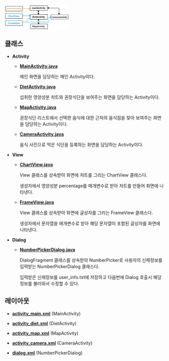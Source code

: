 <img src="./images/class_hierarchy.png" width="40%" align="center">

## 클래스

+ **Activity**

  + [**MainActivity.java**](https://github.com/20170375/Android20/blob/main/YourDiet/app/src/main/java/com/cookandroid/yourdiet/MainActivity.java)
  
    메인 화면을 담당하는 메인 Activity이다.
      
  + [**DietActivity.java**](https://github.com/20170375/Android20/blob/main/YourDiet/app/src/main/java/com/cookandroid/yourdiet/DietActivity.java)

    섭취한 영양성분 차트와 권장식단을 보여주는 화면을 담당하는 Activity이다.
  
  + [**MapActivity.java**](https://github.com/20170375/Android20/blob/main/YourDiet/app/src/main/java/com/cookandroid/yourdiet/MapActivity.java)
  
    권장식단 리스트에서 선택한 음식에 대한 근처의 음식점을 찾아 보여주는 화면을 담당하는 Activity이다.

  + [**CameraActivity.java**](https://github.com/20170375/Android20/blob/main/YourDiet/app/src/main/java/com/cookandroid/yourdiet/CameraActivity.java)
  
    음식 사진으로 먹은 식단을 등록하는 화면을 담당하는 Activity이다.

+ **View**

  + [**ChartView.java**](https://github.com/20170375/Android20/blob/main/YourDiet/app/src/main/java/com/cookandroid/yourdiet/ChartView.java)
  
    View 클래스를 상속받아 화면에 차트를 그리는 ChartView 클래스다.
    
    생성자에서 영양성분 percentage를 매개변수로 받아 차트를 만들어 화면에 나타낸다.

  + [**FrameView.java**](https://github.com/20170375/Android20/blob/main/YourDiet/app/src/main/java/com/cookandroid/yourdiet/FrameView.java)
  
    View 클래스를 상속받아 화면에 글상자를 그리는 FrameView 클래스다.
    
    생성자에서 문자열을 매개변수로 받아 해당 문자열이 포함된 글상자를 화면에 나타낸다.

+ **Dialog**

  + [**NumberPickerDialog.java**](https://github.com/20170375/Android20/blob/main/YourDiet/app/src/main/java/com/cookandroid/yourdiet/NumberPickerDialog.java)
    
    DialogFragment 클래스를 상속받아 NumberPicker로 사용자의 신체정보를 입력받는 NumberPickerDialog 클래스다.
    
    입력받은 신체정보를 user_info.txt에 저장하고 다음번에 Dialog 호출시 해당 정보를 불러와서 수정할 수 있다.

## 레이아웃

+ [**activity_main.xml**](https://github.com/20170375/Android20/blob/main/YourDiet/app/src/main/res/layout/activity_main.xml)    (MainActivity)

+ [**activity_diet.xml**](https://github.com/20170375/Android20/blob/main/YourDiet/app/src/main/res/layout/activity_diet.xml)    (DietActivity)

+ [**activity_map.xml**](https://github.com/20170375/Android20/blob/main/YourDiet/app/src/main/res/layout/activity_map.xml)    (MapActivity)

+ [**activity_camera.xml**](https://github.com/20170375/Android20/blob/main/YourDiet/app/src/main/res/layout/activity_camera.xml)    (CameraActivity)

+ [**dialog.xml**](https://github.com/20170375/Android20/blob/main/YourDiet/app/src/main/res/layout/dialog.xml)    (NumberPickerDialog)
